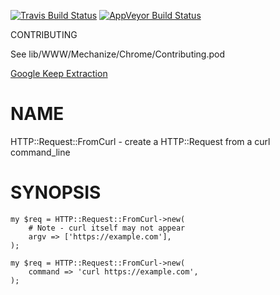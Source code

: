 
[![Travis Build Status](https://travis-ci.org/Corion/HTTP-Request-FromCurl.svg?branch=master)](https://travis-ci.org/Corion/HTTP-Request-FromCurl)
[![AppVeyor Build Status](https://ci.appveyor.com/api/projects/status/github/Corion/HTTP-Request-FromCurl?branch=master&svg=true)](https://ci.appveyor.com/project/Corion/HTTP-Request-FromCurl)

CONTRIBUTING

See lib/WWW/Mechanize/Chrome/Contributing.pod

[Google Keep Extraction](https://github.com/Corion/WWW-Mechanize-Chrome/raw/master/demo/keep-export-demo.mp4)

# NAME

HTTP::Request::FromCurl - create a HTTP::Request from a curl command\_line

# SYNOPSIS

    my $req = HTTP::Request::FromCurl->new(
        # Note - curl itself may not appear
        argv => ['https://example.com'],
    );

    my $req = HTTP::Request::FromCurl->new(
        command => 'curl https://example.com',
    );
